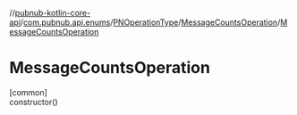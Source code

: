 //[pubnub-kotlin-core-api](../../../../index.md)/[com.pubnub.api.enums](../../index.md)/[PNOperationType](../index.md)/[MessageCountsOperation](index.md)/[MessageCountsOperation](-message-counts-operation.md)

# MessageCountsOperation

[common]\
constructor()
